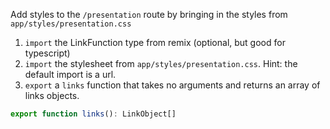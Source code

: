 Add styles to the `/presentation` route by bringing in the styles from `app/styles/presentation.css`

1. `import` the LinkFunction type from remix (optional, but good for typescript)
2. `import` the stylesheet from `app/styles/presentation.css`. Hint: the default import is a url.
3. `export` a `links` function that takes no arguments and returns an array of links objects.

```typescript
export function links(): LinkObject[]
```
